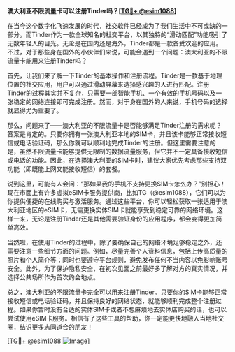 **澳大利亚不限流量卡可以注册Tinder吗？[[TG💪+ @esim1088](https://t.me/s/esim1088)]**

在当今这个数字化飞速发展的时代，社交软件已经成为了我们生活中不可或缺的一部分。而Tinder作为一款全球知名的社交平台，以其独特的“滑动匹配”功能吸引了无数年轻人的目光。无论是在国内还是海外，Tinder都是一款备受欢迎的应用。不过，对于那些身在国外的小伙伴们来说，可能会遇到一个问题：澳大利亚的不限流量卡能用来注册Tinder吗？

首先，让我们来了解一下Tinder的基本操作和注册流程。Tinder是一款基于地理位置的社交应用，用户可以通过滑动屏幕来选择感兴趣的人进行匹配。注册Tinder的过程其实并不复杂，只需要一部智能手机、一个有效的手机号码以及一张稳定的网络连接即可完成注册。然而，对于身在国外的人来说，手机号码的选择就显得尤为重要了。

那么，问题来了——澳大利亚的不限流量卡是否能够满足Tinder注册的需求呢？答案是肯定的。只要你拥有一张澳大利亚本地的SIM卡，并且该卡能够正常接收短信或电话验证码，那么你就可以顺利地完成Tinder的注册。但这里需要注意的是，虽然不限流量卡能够提供无限制的数据流量服务，但它并不一定具备接收短信或电话的功能。因此，在选择澳大利亚的SIM卡时，建议大家优先考虑那些支持双功能（即既能上网又能接收短信）的套餐。

说到这里，可能有人会问：“那如果我的手机不支持更换SIM卡怎么办？”别担心！现在市面上有许多虚拟eSIM卡服务提供商，比如TG（@esim1088），它们可以为你提供便捷的在线购买与激活服务。通过这些平台，你可以轻松获取一张适用于澳大利亚地区的eSIM卡，无需更换实体SIM卡就能享受到稳定可靠的网络环境。这样一来，无论是注册Tinder还是其他需要验证身份的应用程序，都会变得更加简单高效。

当然啦，在使用Tinder的过程中，除了要确保自己的网络环境足够稳定之外，还需要注意一些细节方面的问题。例如，尽量完善个人资料信息，包括上传高质量的照片和个人简介等；同时也要遵守平台规则，避免发布任何不当内容以免影响账号安全。此外，为了保护隐私安全，在初次见面之前最好多了解对方的真实情况，并选择公共场所作为首次约会地点。

总之，澳大利亚的不限流量卡完全可以用来注册Tinder。只要你的SIM卡能够正常接收短信或电话验证码，并且保持良好的网络状态，就能够顺利完成整个注册过程。如果你暂时没有合适的实体SIM卡或者不想麻烦地去实体店购买的话，也可以尝试使用eSIM卡服务。相信有了这些工具的帮助，你一定能更快地融入当地社交圈，结识更多志同道合的朋友！

[[TG💪+ @esim1088](https://t.me/s/esim1088) ![Image](https://i.postimg.cc/4NQfJmqS/Snipaste-2025-05-13-00-14-12.png)]